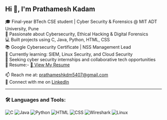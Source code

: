 ## Hi 👋, I'm Prathamesh Kadam

🎓 Final-year BTech CSE student | Cyber Security & Forensics @ MIT ADT University, Pune  
🔐 Passionate about Cybersecurity, Ethical Hacking & Digital Forensics  
💻 Built projects using C, Java, Python, HTML, CSS  
📚 Google Cybersecurity Certificate | NSS Management Lead  
🌱 Currently learning: SIEM, Linux Security, and Cloud Security  
🚀 Seeking cyber security internships and collaborative tech opportunities  
📄 Resume:- [📄 View My Resume](./RESUME.pdf)


📫 Reach me at: prathameshkdm5407@gmail.com  
🔗 Connect with me on [LinkedIn](https://www.linkedin.com/in/prathamesh-kadam-9392642b4)

---

### 🛠️ Languages and Tools:
![C](https://img.shields.io/badge/C-00599C?style=flat&logo=c&logoColor=white)
![Java](https://img.shields.io/badge/Java-007396?style=flat&logo=java&logoColor=white)
![Python](https://img.shields.io/badge/Python-3776AB?style=flat&logo=python&logoColor=white)
![HTML](https://img.shields.io/badge/HTML5-E34F26?style=flat&logo=html5&logoColor=white)
![CSS](https://img.shields.io/badge/CSS3-1572B6?style=flat&logo=css3&logoColor=white)
![Wireshark](https://img.shields.io/badge/Wireshark-1679A7?style=flat&logo=wireshark&logoColor=white)
![Linux](https://img.shields.io/badge/Linux-FCC624?style=flat&logo=linux&logoColor=black)

